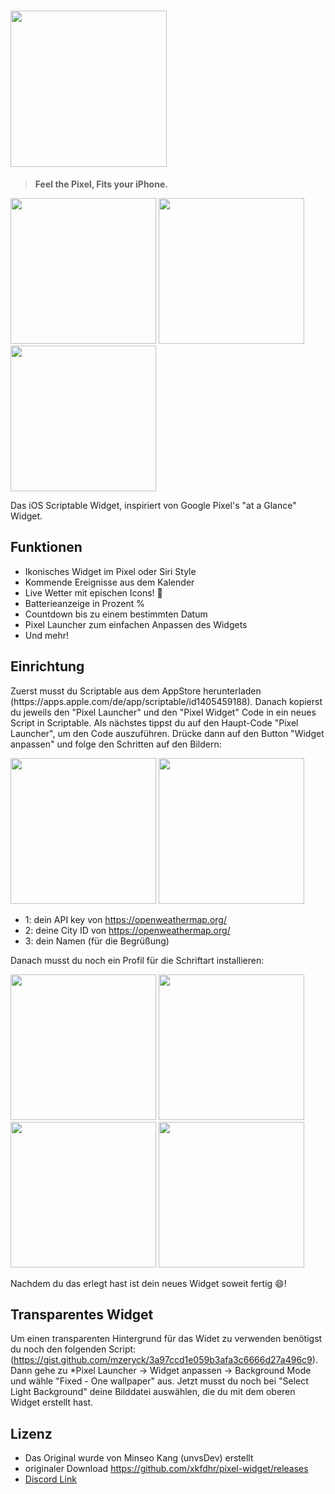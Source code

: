 # <img width="250" src="https://user-images.githubusercontent.com/63099769/103135730-b1e24b80-46fd-11eb-9624-55926815f4b6.png">
> **Feel the Pixel, Fits your iPhone.**
<div>
<img width="233" src="https://user-images.githubusercontent.com/75497322/109340922-eee7cd00-7869-11eb-847e-62ec5819d84b.png">
<img width="233" src="https://user-images.githubusercontent.com/75497322/109340946-f6a77180-7869-11eb-8f2b-94161738ec4f.png">
<img width="233" src="https://user-images.githubusercontent.com/75497322/109340954-f909cb80-7869-11eb-8d58-ad937e833254.png">
</div>

Das iOS Scriptable Widget, inspiriert von Google Pixel's "at a Glance" Widget.


## Funktionen
- Ikonisches Widget im Pixel oder Siri Style
- Kommende Ereignisse aus dem Kalender
- Live Wetter mit epischen Icons! 🌈
- Batterieanzeige in Prozent %
- Countdown bis zu einem bestimmten Datum
- Pixel Launcher zum einfachen Anpassen des Widgets
- Und mehr!

## Einrichtung
Zuerst musst du Scriptable aus dem AppStore herunterladen (https:\/\/apps.apple.com\/de\/app\/scriptable\/id1405459188). Danach kopierst du jeweils den "Pixel Launcher" und den "Pixel Widget" Code in ein neues Script in Scriptable. Als nächstes tippst du auf den Haupt-Code "Pixel Launcher", um den Code auszuführen. Drücke dann auf den Button "Widget anpassen" und folge den Schritten auf den Bildern:

<div>
<img width="233" src="https://user-images.githubusercontent.com/75497322/109343236-4e93a780-786d-11eb-87ca-9223e6979b72.png">
<img width="233" src="https://user-images.githubusercontent.com/75497322/109343326-784cce80-786d-11eb-8535-eae6ad9733b7.png">
</div>

- 1: dein  API key von https://openweathermap.org/
- 2: deine City ID von https://openweathermap.org/
- 3: dein Namen (für die Begrüßung)

<div>

Danach musst du noch ein Profil für die Schriftart installieren:

<div>
<img width="233" src="https://user-images.githubusercontent.com/75497322/109345180-0b870380-7870-11eb-9e84-ad8a206f8b3a.png">
<img width="233" src="https://user-images.githubusercontent.com/75497322/109345190-0f1a8a80-7870-11eb-8b41-352243483a76.png">
<img width="233" src="https://user-images.githubusercontent.com/75497322/109346401-ed220780-7871-11eb-999a-6891a9c59686.png">
<img width="233" src="https://user-images.githubusercontent.com/75497322/109345210-16419880-7870-11eb-9b3b-c597aa078b33.png">
</div>

Nachdem du das erlegt hast ist dein neues Widget soweit fertig 😄!

## Transparentes Widget
Um einen transparenten Hintergrund für das Widet zu verwenden benötigst du noch den folgenden Script: (https://gist.github.com/mzeryck/3a97ccd1e059b3afa3c6666d27a496c9). Dann gehe zu *Pixel Launcher -> Widget anpassen -> Background Mode und wähle "Fixed - One wallpaper" aus. Jetzt musst du noch bei "Select Light Background" deine Bilddatei auswählen, die du mit dem oberen Widget erstellt hast.

## Lizenz
- Das Original wurde von Minseo Kang (unvsDev) erstellt
- originaler Download https://github.com/xkfdhr/pixel-widget/releases
- [Discord Link](https://discord.gg/BCP2S7BdaC)




